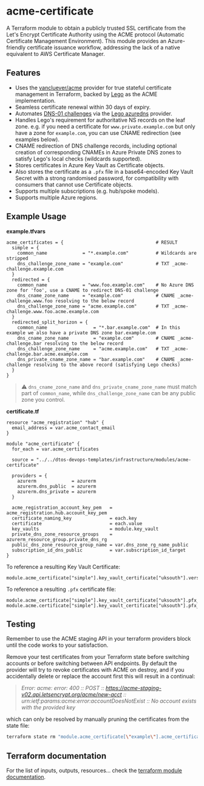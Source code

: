 # acme-certificate

A Terraform module to obtain a publicly trusted SSL certificate from the Let's Encrypt Certificate Authority using the ACME protocol (Automatic Certificate Management Environment). This module provides an Azure-friendly certificate issuance workflow, addressing the lack of a native equivalent to AWS Certificate Manager.


## Features
- Uses the [vancluever/acme](https://registry.terraform.io/providers/vancluever/acme/latest/docs) provider for true stateful certificate management in Terraform, backed by [Lego](https://github.com/go-acme/lego) as the ACME implementation.
- Seamless certificate renewal within 30 days of expiry.
- Automates [DNS-01 challenges](https://letsencrypt.org/docs/challenge-types/) via the [Lego azuredns](https://go-acme.github.io/lego/dns/azuredns/) provider.
- Handles Lego's requirement for authoritative NS records on the leaf zone. e.g. if you need a certificate for `www.private.example.com` but only have a zone for `example.com`, you can use CNAME redirection (see examples below).
- CNAME redirection of DNS challenge records, including optional creation of corresponding CNAMEs in Azure Private DNS zones to satisfy Lego's local checks (wildcards supported).
- Stores certificates in Azure Key Vault as Certificate objects.
- Also stores the certificate as a `.pfx` file in a base64-encoded Key Vault Secret with a strong randomised password, for compatibility with consumers that cannot use Certificate objects.
- Supports multiple subscriptions (e.g. hub/spoke models).
- Supports multiple Azure regions.

## Example Usage

**example.tfvars**
```hcl
acme_certificates = {                                  # RESULT
  simple = {
    common_name             = "*.example.com"          # Wildcards are stripped
    dns_challenge_zone_name = "example.com"            # TXT _acme-challenge.example.com
  }
  redirected = {
    common_name             = "www.foo.example.com"    # No Azure DNS zone for 'foo', use a CNAME to redirect DNS-01 challenge
    dns_cname_zone_name     = "example.com"            # CNAME _acme-challenge.www.foo resolving to the below record
    dns_challenge_zone_name = "acme.example.com"       # TXT _acme-challenge.www.foo.acme.example.com
  }
  redirected_split_horizon = {
    common_name                 = "*.bar.example.com"  # In this example we also have a private DNS zone bar.example.com
    dns_cname_zone_name         = "example.com"        # CNAME _acme-challenge.bar resolving to the below record
    dns_challenge_zone_name     = "acme.example.com"   # TXT _acme-challenge.bar.acme.example.com
    dns_private_cname_zone_name = "bar.example.com"    # CNAME _acme-challenge resolving to the above record (satisfying Lego checks)
  }
}
```
> ⚠️ `dns_cname_zone_name` and `dns_private_cname_zone_name` must match part of `common_name`, while `dns_challenge_zone_name` can be any public zone you control.

**certificate.tf**
```hcl
resource "acme_registration" "hub" {
  email_address = var.acme_contact_email
}

module "acme_certificate" {
  for_each = var.acme_certificates

  source = "../../dtos-devops-templates/infrastructure/modules/acme-certificate"

  providers = {
    azurerm             = azurerm
    azurerm.dns_public  = azurerm
    azurerm.dns_private = azurerm
  }

  acme_registration_account_key_pem   = acme_registration.hub.account_key_pem
  certificate_naming_key              = each.key
  certificate                         = each.value
  key_vaults                          = module.key_vault
  private_dns_zone_resource_groups    = azurerm_resource_group.private_dns_rg
  public_dns_zone_resource_group_name = var.dns_zone_rg_name_public
  subscription_id_dns_public          = var.subscription_id_target
}
```

To reference a resulting Key Vault Certificate:
```hcl
module.acme_certificate["simple"].key_vault_certificate["uksouth"].versionless_secret_id
```

To reference a resulting `.pfx` certificate file:
```hcl
module.acme_certificate["simple"].key_vault_certificate["uksouth"].pfx_blob_secret_name
module.acme.certificate["simple"].key_vault_certificate["uksouth"].pfx_password
```

## Testing

Remember to use the ACME staging API in your terraform providers block until the code works to your satisfaction.

Remove your test certificates from your Terraform state before switching accounts or before switching between API endpoints. By default the provider will try to revoke certificates with ACME on destroy, and if you accidentally delete or replace the account first this will result in a continual:

> _Error: acme: error: 400 :: POST :: https://acme-staging-v02.api.letsencrypt.org/acme/new-acct :: urn:ietf:params:acme:error:accountDoesNotExist :: No account exists with the provided key_

which can only be resolved by manually pruning the certificates from the state file:
```bash
terraform state rm "module.acme_certificate[\"example\"].acme_certificate.this"
```

## Terraform documentation
For the list of inputs, outputs, resources... check the [terraform module documentation](tfdocs.md).
